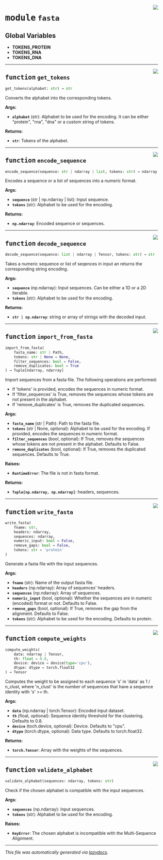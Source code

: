 <!-- markdownlint-disable -->

<a href="https://github.com/spqb/adabmDCApy/tree/main/adabmDCA/fasta.py#L0"><img align="right" style="float:right;" src="https://img.shields.io/badge/-source-cccccc?style=flat-square"></a>

# <kbd>module</kbd> `fasta`




**Global Variables**
---------------
- **TOKENS_PROTEIN**
- **TOKENS_RNA**
- **TOKENS_DNA**

---

<a href="https://github.com/spqb/adabmDCApy/tree/main/adabmDCA/fasta.py#L13"><img align="right" style="float:right;" src="https://img.shields.io/badge/-source-cccccc?style=flat-square"></a>

## <kbd>function</kbd> `get_tokens`

```python
get_tokens(alphabet: str) → str
```

Converts the alphabet into the corresponding tokens. 



**Args:**
 
 - <b>`alphabet`</b> (str):  Alphabet to be used for the encoding. It can be either "protein", "rna", "dna" or a custom string of tokens. 



**Returns:**
 
 - <b>`str`</b>:  Tokens of the alphabet. 


---

<a href="https://github.com/spqb/adabmDCApy/tree/main/adabmDCA/fasta.py#L33"><img align="right" style="float:right;" src="https://img.shields.io/badge/-source-cccccc?style=flat-square"></a>

## <kbd>function</kbd> `encode_sequence`

```python
encode_sequence(sequence: str | ndarray | list, tokens: str) → ndarray
```

Encodes a sequence or a list of sequences into a numeric format. 



**Args:**
 
 - <b>`sequence`</b> (str | np.ndarray | list):  Input sequence. 
 - <b>`tokens`</b> (str):  Alphabet to be used for the encoding. 



**Returns:**
 
 - <b>`np.ndarray`</b>:  Encoded sequence or sequences. 


---

<a href="https://github.com/spqb/adabmDCApy/tree/main/adabmDCA/fasta.py#L59"><img align="right" style="float:right;" src="https://img.shields.io/badge/-source-cccccc?style=flat-square"></a>

## <kbd>function</kbd> `decode_sequence`

```python
decode_sequence(sequence: list | ndarray | Tensor, tokens: str) → str | ndarray
```

Takes a numeric sequence or list of seqences in input an returns the corresponding string encoding. 



**Args:**
 
 - <b>`sequence`</b> (np.ndarray):  Input sequences. Can be either a 1D or a 2D iterable. 
 - <b>`tokens`</b> (str):  Alphabet to be used for the encoding. 



**Returns:**
 
 - <b>`str | np.ndarray`</b>:  string or array of strings with the decoded input. 


---

<a href="https://github.com/spqb/adabmDCApy/tree/main/adabmDCA/fasta.py#L88"><img align="right" style="float:right;" src="https://img.shields.io/badge/-source-cccccc?style=flat-square"></a>

## <kbd>function</kbd> `import_from_fasta`

```python
import_from_fasta(
    fasta_name: str | Path,
    tokens: str | None = None,
    filter_sequences: bool = False,
    remove_duplicates: bool = True
) → Tuple[ndarray, ndarray]
```

Import sequences from a fasta file. The following operations are performed: 
- If 'tokens' is provided, encodes the sequences in numeric format. 
- If 'filter_sequences' is True, removes the sequences whose tokens are not present in the alphabet. 
- If 'remove_duplicates' is True, removes the duplicated sequences. 



**Args:**
 
 - <b>`fasta_name`</b> (str | Path):  Path to the fasta file. 
 - <b>`tokens`</b> (str | None, optional):  Alphabet to be used for the encoding. If provided, encodes the sequences in numeric format. 
 - <b>`filter_sequences`</b> (bool, optional):  If True, removes the sequences whose tokens are not present in the alphabet. Defaults to False. 
 - <b>`remove_duplicates`</b> (bool, optional):  If True, removes the duplicated sequences. Defaults to True. 



**Raises:**
 
 - <b>`RuntimeError`</b>:  The file is not in fasta format. 



**Returns:**
 
 - <b>`Tuple[np.ndarray, np.ndarray]`</b>:  headers, sequences. 


---

<a href="https://github.com/spqb/adabmDCApy/tree/main/adabmDCA/fasta.py#L172"><img align="right" style="float:right;" src="https://img.shields.io/badge/-source-cccccc?style=flat-square"></a>

## <kbd>function</kbd> `write_fasta`

```python
write_fasta(
    fname: str,
    headers: ndarray,
    sequences: ndarray,
    numeric_input: bool = False,
    remove_gaps: bool = False,
    tokens: str = 'protein'
)
```

Generate a fasta file with the input sequences. 



**Args:**
 
 - <b>`fname`</b> (str):  Name of the output fasta file. 
 - <b>`headers`</b> (np.ndarray):  Array of sequences' headers. 
 - <b>`sequences`</b> (np.ndarray):  Array of sequences. 
 - <b>`numeric_input`</b> (bool, optional):  Whether the sequences are in numeric (encoded) format or not. Defaults to False. 
 - <b>`remove_gaps`</b> (bool, optional):  If True, removes the gap from the alignment. Defaults to False. 
 - <b>`tokens`</b> (str):  Alphabet to be used for the encoding. Defaults to protein. 


---

<a href="https://github.com/spqb/adabmDCApy/tree/main/adabmDCA/fasta.py#L207"><img align="right" style="float:right;" src="https://img.shields.io/badge/-source-cccccc?style=flat-square"></a>

## <kbd>function</kbd> `compute_weights`

```python
compute_weights(
    data: ndarray | Tensor,
    th: float = 0.8,
    device: device = device(type='cpu'),
    dtype: dtype = torch.float32
) → Tensor
```

Computes the weight to be assigned to each sequence 's' in 'data' as 1 / n_clust, where 'n_clust' is the number of sequences that have a sequence identity with 's' >= th. 



**Args:**
 
 - <b>`data`</b> (np.ndarray | torch.Tensor):  Encoded input dataset. 
 - <b>`th`</b> (float, optional):  Sequence identity threshold for the clustering. Defaults to 0.8. 
 - <b>`device`</b> (toch.device, optional):  Device. Defaults to "cpu". 
 - <b>`dtype`</b> (torch.dtype, optional):  Data type. Defaults to torch.float32. 



**Returns:**
 
 - <b>`torch.Tensor`</b>:  Array with the weights of the sequences. 


---

<a href="https://github.com/spqb/adabmDCApy/tree/main/adabmDCA/fasta.py#L245"><img align="right" style="float:right;" src="https://img.shields.io/badge/-source-cccccc?style=flat-square"></a>

## <kbd>function</kbd> `validate_alphabet`

```python
validate_alphabet(sequences: ndarray, tokens: str)
```

Check if the chosen alphabet is compatible with the input sequences. 



**Args:**
 
 - <b>`sequences`</b> (np.ndarray):  Input sequences. 
 - <b>`tokens`</b> (str):  Alphabet to be used for the encoding. 



**Raises:**
 
 - <b>`KeyError`</b>:  The chosen alphabet is incompatible with the Multi-Sequence Alignment. 




---

_This file was automatically generated via [lazydocs](https://github.com/ml-tooling/lazydocs)._
